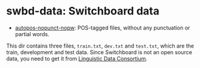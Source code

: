 # swbd-data: Switchboard data

* [autopos-nopunct-nopw](autopos-nopunct-nopw): POS-tagged files, without any punctuation or partial words.

This dir contains three files, `train.txt`, `dev.txt` and `test.txt`, which are the train, development and test data.
Since Switchboard is not an open source data, you need to get it from [Linguistic Data Consortium](https://catalog.ldc.upenn.edu/LDC97S62).

